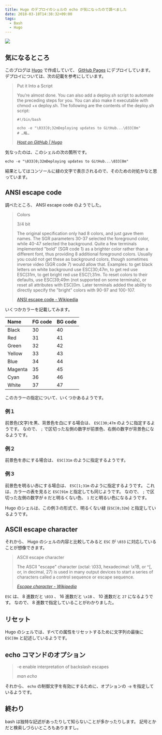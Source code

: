 ```yaml
---
title: Hugo のデプロイのシェルの echo が気になったので調べました
date: 2018-03-18T14:38:32+09:00
tags:
  - Bash
  - Hugo
---
```


![](https://d33wubrfki0l68.cloudfront.net/fec4c112619e60e783c8f1e53809cb6afd60505c/ff6a9/showcase/template/featured-template.png)

<!--more-->

## 気になるところ

このブログは [Hugo](https://gohugo.io/) で作成していて、 [GitHub Pages](https://pages.github.com/) にデプロイしています。
デプロイについては、次の記載を参考にしています。

> Put it Into a Script
>
> You’re almost done. You can also add a deploy.sh script to automate the preceding steps for you. You can also make it executable with chmod +x deploy.sh.
> The following are the contents of the deploy.sh script:
>
>     #!/bin/bash
>     
>     echo -e "\033[0;32mDeploying updates to GitHub...\033[0m"
>     # …略…
>
> <cite>[Host on GitHub | Hugo](https://gohugo.io/hosting-and-deployment/hosting-on-github/)</cite>

気なったのは、このシェルの次の箇所です。

```shell
echo -e "\033[0;32mDeploying updates to GitHub...\033[0m"
```

結果としてはコンソールに緑の文字で表示されるので、そのための対処かなと思っています。

## ANSI escape code

調べたところ、 ANSI escape code のようでした。

> Colors
>
> 3/4 bit
>
> The original specification only had 8 colors, and just gave them names. The SGR parameters 30-37 selected the foreground color, while 40-47 selected the background. Quite a few terminals implemented "bold" (SGR code 1) as a brighter color rather than a different font, thus providing 8 additional foreground colors. Usually you could not get these as background colors, though sometimes inverse video (SGR code 7) would allow that. Examples: to get black letters on white background use ESC[30;47m, to get red use ESC[31m, to get bright red use ESC[1;31m. To reset colors to their defaults, use ESC[39;49m (not supported on some terminals), or reset all attributes with ESC[0m. Later terminals added the ability to directly specify the "bright" colors with 90-97 and 100-107.
>
> [ANSI escape code - Wikipedia](https://en.wikipedia.org/wiki/ANSI_escape_code#Colors)

いくつかカラーを記載してみます。

|  Name   | FG code | BG code |
| :------ | :------ | :------ |
| Black   | 30      | 40      |
| Red     | 31      | 41      |
| Green   | 32      | 42      |
| Yellow  | 33      | 43      |
| Blue    | 34      | 44      |
| Magenta | 35      | 45      |
| Cyan    | 36      | 46      |
| White   | 37      | 47      |

このカラーの指定について、いくつかあるようです。

### 例１

前景色(文字)を黒、背景色を白にする場合は、 `ESC[30;47m` のように指定するようです。
なので、 `;` で区切った左側の数字が前景色、右側の数字が背景色になるようです。

### 例２

前景色を赤にする場合は、 `ESC[31m` のように指定するようです。

### 例３

前景色を明るい赤にする場合は、 `ESC[1;31m` のように指定するようです。
これは、カラーの表を見ると `ESC[91m` と指定しても同じようです。
なので、 `;` で区切った左側の数字が `0` だと明るくない色、 `1` だと明るい色になるようです。

Hugo のシェルは、この例３の形式で、明るくない緑 (`ESC[0;32m`) と指定しているようです。

## ASCII escape character

それから、 Hugo のシェルの内容と比較してみると `ESC` が `\033` に対応していることが想像できます。

> ASCII escape character
>
> The ASCII "escape" character (octal: \033, hexadecimal: \x1B, or ^[, or, in decimal, 27) is used in many output devices to start a series of characters called a control sequence or escape sequence.
>
> <cite>[Escape character - Wikipedia](https://en.wikipedia.org/wiki/Escape_character#ASCII_escape_character)</cite>

`ESC` は、 8 進数だと `\033` 、 16 進数だと `\x1B` 、 10 進数だと `27` になるようです。
なので、 8 進数で指定していることがわかりました。

## リセット

Hugo のシェルでは、すべての属性をリセットするために文字列の最後に `ESC[0m` と記述しているようです。

## echo コマンドのオプション

> -e     enable interpretation of backslash escapes
>
> <cite>man echo</cite>

それから、 `echo` の制御文字を有効にするために、オプションの `-e` を指定しているようです。

## 終わり

bash は独特な記述があったりして知らないことが多かったりします。
記号とかだと検索しづらいところもありますし。
